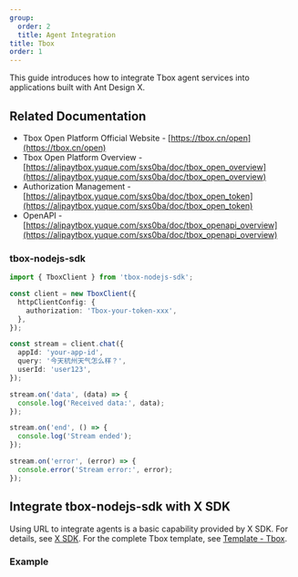 ```yaml
---
group:
  order: 2
  title: Agent Integration
title: Tbox
order: 1
---
```


This guide introduces how to integrate Tbox agent services into applications built with Ant Design X.

## Related Documentation

- Tbox Open Platform Official Website - [https://tbox.cn/open](https://tbox.cn/open)
- Tbox Open Platform Overview - [https://alipaytbox.yuque.com/sxs0ba/doc/tbox_open_overview](https://alipaytbox.yuque.com/sxs0ba/doc/tbox_open_overview)
- Authorization Management - [https://alipaytbox.yuque.com/sxs0ba/doc/tbox_open_token](https://alipaytbox.yuque.com/sxs0ba/doc/tbox_open_token)
- OpenAPI - [https://alipaytbox.yuque.com/sxs0ba/doc/tbox_openapi_overview](https://alipaytbox.yuque.com/sxs0ba/doc/tbox_openapi_overview)

### tbox-nodejs-sdk

```ts
import { TboxClient } from 'tbox-nodejs-sdk';

const client = new TboxClient({
  httpClientConfig: {
    authorization: 'Tbox-your-token-xxx',
  },
});

const stream = client.chat({
  appId: 'your-app-id',
  query: '今天杭州天气怎么样？',
  userId: 'user123',
});

stream.on('data', (data) => {
  console.log('Received data:', data);
});

stream.on('end', () => {
  console.log('Stream ended');
});

stream.on('error', (error) => {
  console.error('Stream error:', error);
});
```

## Integrate tbox-nodejs-sdk with X SDK

Using URL to integrate agents is a basic capability provided by X SDK. For details, see [X SDK](/x-sdks/introduce). For the complete Tbox template, see [Template - Tbox](/docs/playground/agent-tbox).

### Example

<code src="./demo/tbox.tsx" title="Integrate with X SDK"></code>

